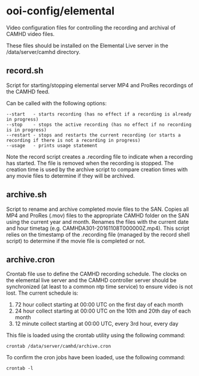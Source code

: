 # ooi-config/elemental

Video configuration files for controlling the recording and archival of CAMHD video files.

These files should be installed on the Elemental Live server in the /data/server/camhd directory.

record.sh
----------

Script for starting/stopping elemental server MP4 and ProRes recordings of the CAMHD feed.

Can be called with the following options:

```
--start   - starts recording (has no effect if a recording is already in progress)
--stop    - stops the active recording (has no effect if no recording is in progress)
--restart - stops and restarts the current recording (or starts a recording if there is not a recording in progress)
--usage   - prints usage statement
```

Note the record script creates a .recording file to indicate when a recording has started. The file is removed when the recording is stopped. The
creation time is used by the archive script to compare creation times with any movie files to determine if they will be archived.

archive.sh
----------

Script to rename and archive completed movie files to the SAN. Copies all MP4 and ProRes (.mov) files to the appropriate CAMHD folder on the SAN
using the current year and month.  Renames the files with the current date and hour timetag (e.g. CAMHDA301-20161108T000000Z.mp4). This script 
relies on the timestamp of the .recording file (managed by the record shell script) to determine if the movie file is completed or not. 

archive.cron
------------

Crontab file use to define the CAMHD recording schedule. The clocks on the elemental live server and the CAMHD controller server should be 
synchronized (at least to a common ntp time service) to ensure video is not lost. The current schedule is:

 1. 72 hour collect starting at 00:00 UTC on the first day of each month
 2. 24 hour collect starting at 00:00 UTC on the 10th and 20th day of each month
 3. 12 minute collect starting at 00:00 UTC, every 3rd hour, every day

This file is loaded using the crontab utility using the following command:

```
crontab /data/server/camhd/archive.cron
```

To confirm the cron jobs have been loaded, use the following command:

```
crontab -l
```
